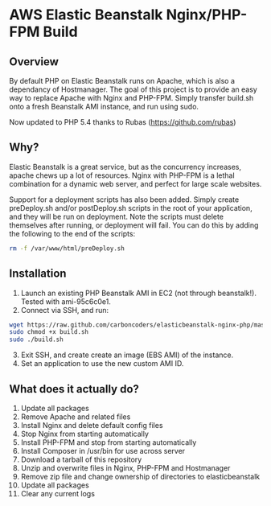 # AWS Elastic Beanstalk Nginx/PHP-FPM Build

## Overview

By default PHP on Elastic Beanstalk runs on Apache, which is also a dependancy of Hostmanager. The goal of this project is to provide an easy way to replace Apache with Nginx and PHP-FPM. Simply transfer build.sh onto a fresh Beanstalk AMI instance, and run using sudo.

Now updated to PHP 5.4 thanks to Rubas (https://github.com/rubas)

## Why?

Elastic Beanstalk is a great service, but as the concurrency increases, apache chews up a lot of resources. Nginx with PHP-FPM is a lethal combination for a dynamic web server, and perfect for large scale websites.

Support for a deployment scripts has also been added. Simply create preDeploy.sh and/or postDeploy.sh scripts in the root of your application, and they will be run on deployment. Note the scripts must delete themselves after running, or deployment will fail. You can do this by adding the following to the end of the scripts:

```bash
rm -f /var/www/html/preDeploy.sh
```

## Installation

1. Launch an existing PHP Beanstalk AMI in EC2 (not through beanstalk!). Tested with ami-95c6c0e1.
2. Connect via SSH, and run:

```bash
wget https://raw.github.com/carboncoders/elasticbeanstalk-nginx-php/master/build.sh
sudo chmod +x build.sh
sudo ./build.sh
```

3. Exit SSH, and create create an image (EBS AMI) of the instance.
4. Set an application to use the new custom AMI ID.

## What does it actually do?

1. Update all packages
2. Remove Apache and related files
3. Install Nginx and delete default config files
4. Stop Nginx from starting automatically
5. Install PHP-FPM and stop from starting automatically
6. Install Composer in /usr/bin for use across server
6. Download a tarball of this repository
7. Unzip and overwrite files in Nginx, PHP-FPM and Hostmanager
8. Remove zip file and change ownership of directories to elasticbeanstalk
9. Update all packages
10. Clear any current logs